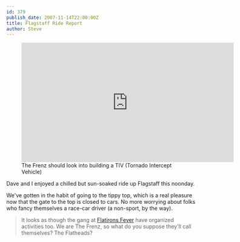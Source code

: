 ```yaml
---
id: 379
publish_date: 2007-11-14T22:00:00Z
title: Flagstaff Ride Report
author: Steve
---
```

<figure><iframe width="560" height="315" src="https://www.youtube.com/embed/lY9W07qRf_o?si=XGn4cezNoQr77fFd" title="YouTube video player" frameborder="0" allow="accelerometer; autoplay; clipboard-write; encrypted-media; gyroscope; picture-in-picture; web-share" allowfullscreen></iframe><figcaption>The Frenz should look into building a TIV (Tornado Intercept Vehicle)</figcaption></figure>

Dave and I enjoyed a chilled but sun-soaked ride up Flagstaff this noonday.

We've gotten in the habit of going to the tippy top, which is a real pleasure now that the gate to the top is closed to cars. No more worrying about folks who fancy themselves a race-car driver (a non-sport, by the way).

> It looks as though the gang at [Flatirons Fever](http://flatironsfever.blogspot.com/) have organized activities too. We are The Frenz, so what do you suppose they'll call themselves? The Flatheads?